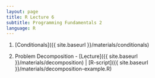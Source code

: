 ```yaml
---
layout: page
title: R Lecture 6
subtitle: Programming Fundamentals 2
language: R
---
```


1) [Conditionals]({{ site.baseurl }}/materials/conditionals)

2) Problem Decomposition - [Lecture]({{ site.baseurl }}/materials/decomposition) | [R-script]({{ site.baseurl }}/materials/decomposition-example.R)

